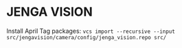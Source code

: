 # JENGA VISION 

Install April Tag packages: 
`vcs import --recursive --input src/jengavision/camera/config/jenga_vision.repo src/`